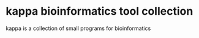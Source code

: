 kappa bioinformatics tool collection
===================================
kappa is a collection of small programs for bioinformatics

